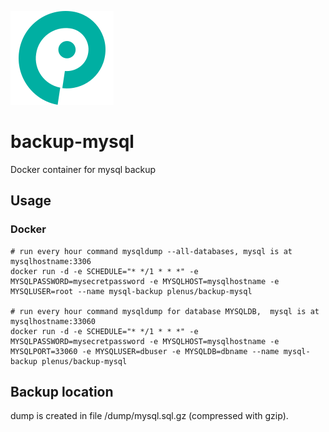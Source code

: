 ![Plenus Platform Logo](https://raw.githubusercontent.com/plenus-cloud/backup-mysql/master/docs/img/plenus_platform_logo.png)

# backup-mysql
Docker container for mysql backup

## Usage

### Docker

    # run every hour command mysqldump --all-databases, mysql is at mysqlhostname:3306
    docker run -d -e SCHEDULE="* */1 * * *" -e MYSQLPASSWORD=mysecretpassword -e MYSQLHOST=mysqlhostname -e MYSQLUSER=root --name mysql-backup plenus/backup-mysql

    # run every hour command mysqldump for database MYSQLDB,  mysql is at mysqlhostname:33060
    docker run -d -e SCHEDULE="* */1 * * *" -e MYSQLPASSWORD=mysecretpassword -e MYSQLHOST=mysqlhostname -e MYSQLPORT=33060 -e MYSQLUSER=dbuser -e MYSQLDB=dbname --name mysql-backup plenus/backup-mysql

## Backup location

dump is created in file /dump/mysql.sql.gz (compressed with gzip).
